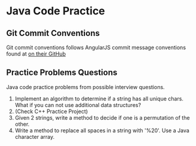 Java Code Practice
================

## Git Commit Conventions
Git commit conventions follows AngularJS commit message conventions found at [on their GitHub](https://gist.github.com/stephenparish/9941e89d80e2bc58a153)

## Practice Problems Questions

Java code practice problems from possible interview questions.

1. Implement an algorithm to determine if a string has all unique chars. What if you can not use additional data structures?
2. (Check C++ Practice Project)
3. Given 2 strings, write a method to decide if one is a permutation of the other.
4. Write a method to replace all spaces in a string with '%20'. Use a Java character array.